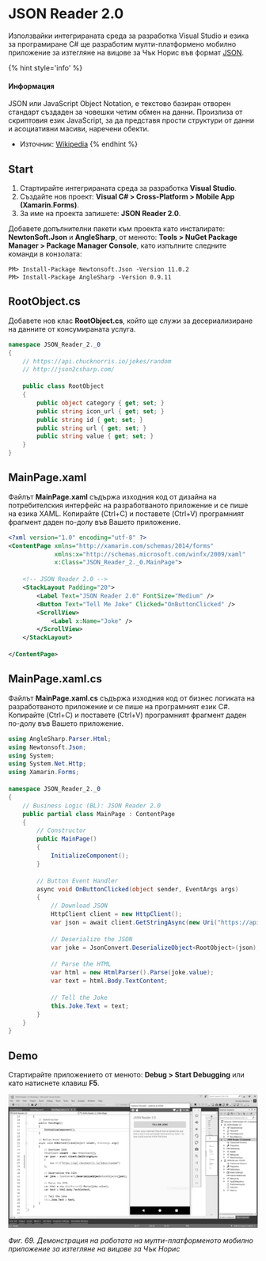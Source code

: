 # JSON Reader 2.0

Използвайки интегрираната среда за разработка Visual Studio и езика за програмиране C\# ще разработим мулти-платформено мобилно приложение за изтегляне на вицове за Чък Норис във формат [JSON](https://www.json.org/).

{% hint style='info' %}
#### Информация
JSON или JavaScript Object Notation, е текстово базиран отворен стандарт създаден за човешки четим обмен на данни. Произлиза от скриптовия език JavaScript, за да представя прости структури от данни и асоциативни масиви, наречени обекти.
- Източник: [Wikipedia](https://en.wikipedia.org/wiki/JSON)
{% endhint %}

## Start 

1. Стартирайте интегрираната среда за разработка **Visual Studio**. 
2. Създайте нов проект: **Visual C\# &gt; Cross-Platform &gt; Mobile App \(Xamarin.Forms\)**. 
3. За име на проекта запишете: **JSON Reader 2.0**.

Добавете допълнителни пакети към проекта като инсталирате: **NewtonSoft.Json** и **AngleSharp**, от менюто: **Tools &gt; NuGet Package Manager &gt; Package Manager Console**, като изпълните следните команди в конзолата:

```
PM> Install-Package Newtonsoft.Json -Version 11.0.2
PM> Install-Package AngleSharp -Version 0.9.11
```

## RootObject.cs

Добавете нов клас **RootObject.cs**, който ще служи за десериализиране на данните от консумираната услуга.

```csharp
namespace JSON_Reader_2._0
{
    // https://api.chucknorris.io/jokes/random
    // http://json2csharp.com/

    public class RootObject
    {
        public object category { get; set; }
        public string icon_url { get; set; }
        public string id { get; set; }
        public string url { get; set; }
        public string value { get; set; }
    }
}
```

## MainPage.xaml

Файлът **MainPage.xaml** съдържа изходния код от дизайна на потребителския интерфейс на разработваното приложение и се пише на езика XAML. Копирайте \(Ctrl+C\) и поставете \(Ctrl+V\) програмният фрагмент даден по-долу във Вашето приложение.

```xml
<?xml version="1.0" encoding="utf-8" ?>
<ContentPage xmlns="http://xamarin.com/schemas/2014/forms"
             xmlns:x="http://schemas.microsoft.com/winfx/2009/xaml"
             x:Class="JSON_Reader_2._0.MainPage">

    <!-- JSON Reader 2.0 -->
    <StackLayout Padding="20">
        <Label Text="JSON Reader 2.0" FontSize="Medium" />
        <Button Text="Tell Me Joke" Clicked="OnButtonClicked" />
        <ScrollView>
            <Label x:Name="Joke" />
        </ScrollView>
    </StackLayout>

</ContentPage>
```

## MainPage.xaml.cs 

Файлът **MainPage.xaml.cs** съдържа изходния код от бизнес логиката на разработваното приложение и се пише на програмният език C\#. Копирайте \(Ctrl+C\) и поставете \(Ctrl+V\) програмният фрагмент даден по-долу във Вашето приложение.

```csharp
using AngleSharp.Parser.Html;
using Newtonsoft.Json;
using System;
using System.Net.Http;
using Xamarin.Forms;

namespace JSON_Reader_2._0
{
    // Business Logic (BL): JSON Reader 2.0
    public partial class MainPage : ContentPage
    {
        // Constructor
        public MainPage()
        {
            InitializeComponent();
        }

        // Button Event Handler
        async void OnButtonClicked(object sender, EventArgs args)
        {
            // Download JSON
            HttpClient client = new HttpClient();
            var json = await client.GetStringAsync(new Uri("https://api.chucknorris.io/jokes/random"));

            // Deserialize the JSON
            var joke = JsonConvert.DeserializeObject<RootObject>(json);

            // Parse the HTML
            var html = new HtmlParser().Parse(joke.value);
            var text = html.Body.TextContent;

            // Tell the Joke
            this.Joke.Text = text;
        }
    }
}
```

## Demo

Стартирайте приложението от менюто: **Debug &gt; Start Debugging** или като натиснете клавиш **F5**.

![](/images/69.png)

_Фиг. 69. Демонстрация на работата на мулти-платформеното мобилно приложение за изтегляне на вицове за Чък Норис_
